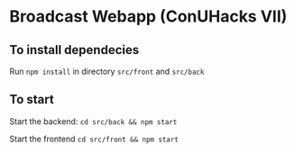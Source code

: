 # Broadcast Webapp (ConUHacks VII)

## To install dependecies

Run `npm install` in directory `src/front` and `src/back`

## To start

Start the backend: `cd src/back && npm start`

Start the frontend `cd src/front && npm start`